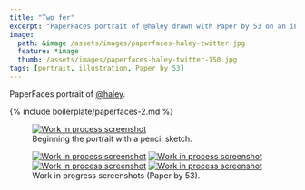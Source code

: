 ```yaml
---
title: "Two fer"
excerpt: "PaperFaces portrait of @haley drawn with Paper by 53 on an iPad."
image: 
  path: &image /assets/images/paperfaces-haley-twitter.jpg 
  feature: *image
  thumb: /assets/images/paperfaces-haley-twitter-150.jpg
tags: [portrait, illustration, Paper by 53]
---
```


PaperFaces portrait of <a href="http://twitter.com/haley">@haley</a>.

{% include boilerplate/paperfaces-2.md %}

<figure>
	<a href="{{ site.url }}/assets/images/paperfaces-haley-process-1-lg.jpg"><img src="{{ site.url }}/assets/images/paperfaces-haley-process-1-750.jpg" alt="Work in process screenshot"></a>
	<figcaption>Beginning the portrait with a pencil sketch.</figcaption>
</figure>

<figure class="half">
	<a href="{{ site.url }}/assets/images/paperfaces-haley-process-2-lg.jpg"><img src="{{ site.url }}/assets/images/paperfaces-haley-process-2-600.jpg" alt="Work in process screenshot"></a>
	<a href="{{ site.url }}/assets/images/paperfaces-haley-process-3-lg.jpg"><img src="{{ site.url }}/assets/images/paperfaces-haley-process-3-600.jpg" alt="Work in process screenshot"></a>
	<a href="{{ site.url }}/assets/images/paperfaces-haley-process-4-lg.jpg"><img src="{{ site.url }}/assets/images/paperfaces-haley-process-4-600.jpg" alt="Work in process screenshot"></a>
	<a href="{{ site.url }}/assets/images/paperfaces-haley-process-5-lg.jpg"><img src="{{ site.url }}/assets/images/paperfaces-haley-process-5-600.jpg" alt="Work in process screenshot"></a>
	<figcaption>Work in progress screenshots (Paper by 53).</figcaption>
</figure>

